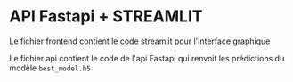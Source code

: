 # API Fastapi + STREAMLIT

Le fichier frontend contient le code streamlit pour l'interface graphique

Le fichier api contient le code de l'api Fastapi qui renvoit les prédictions du modèle `best_model.h5`


